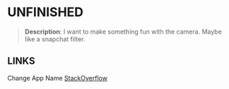 # UNFINISHED

>**Description**: I want to make something fun with the camera. Maybe like a snapchat filter.

## LINKS
Change App Name [StackOverflow](https://stackoverflow.com/questions/34794679/change-app-name-in-react-native)
